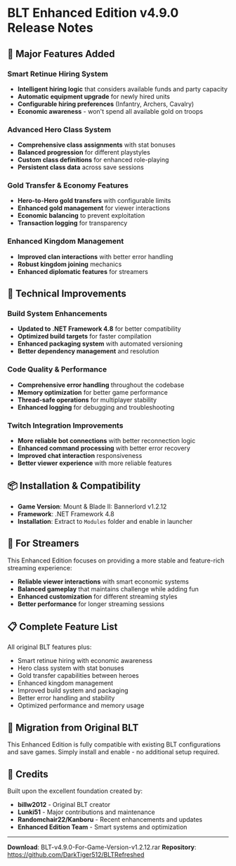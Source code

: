 # BLT Enhanced Edition v4.9.0 Release Notes

## 🚀 Major Features Added

### Smart Retinue Hiring System
- **Intelligent hiring logic** that considers available funds and party capacity
- **Automatic equipment upgrade** for newly hired units
- **Configurable hiring preferences** (Infantry, Archers, Cavalry)
- **Economic awareness** - won't spend all available gold on troops

### Advanced Hero Class System
- **Comprehensive class assignments** with stat bonuses
- **Balanced progression** for different playstyles
- **Custom class definitions** for enhanced role-playing
- **Persistent class data** across save sessions

### Gold Transfer & Economy Features
- **Hero-to-Hero gold transfers** with configurable limits
- **Enhanced gold management** for viewer interactions
- **Economic balancing** to prevent exploitation
- **Transaction logging** for transparency

### Enhanced Kingdom Management
- **Improved clan interactions** with better error handling
- **Robust kingdom joining** mechanics
- **Enhanced diplomatic features** for streamers

## 🔧 Technical Improvements

### Build System Enhancements
- **Updated to .NET Framework 4.8** for better compatibility
- **Optimized build targets** for faster compilation
- **Enhanced packaging system** with automated versioning
- **Better dependency management** and resolution

### Code Quality & Performance
- **Comprehensive error handling** throughout the codebase
- **Memory optimization** for better game performance
- **Thread-safe operations** for multiplayer stability
- **Enhanced logging** for debugging and troubleshooting

### Twitch Integration Improvements
- **More reliable bot connections** with better reconnection logic
- **Enhanced command processing** with better error recovery
- **Improved chat interaction** responsiveness
- **Better viewer experience** with more reliable features

## 📦 Installation & Compatibility

- **Game Version**: Mount & Blade II: Bannerlord v1.2.12
- **Framework**: .NET Framework 4.8
- **Installation**: Extract to `Modules` folder and enable in launcher

## 🎯 For Streamers

This Enhanced Edition focuses on providing a more stable and feature-rich streaming experience:

- **Reliable viewer interactions** with smart economic systems
- **Balanced gameplay** that maintains challenge while adding fun
- **Enhanced customization** for different streaming styles
- **Better performance** for longer streaming sessions

## 📋 Complete Feature List

All original BLT features plus:
- Smart retinue hiring with economic awareness
- Hero class system with stat bonuses
- Gold transfer capabilities between heroes
- Enhanced kingdom management
- Improved build system and packaging
- Better error handling and stability
- Optimized performance and memory usage

## 🔄 Migration from Original BLT

This Enhanced Edition is fully compatible with existing BLT configurations and save games. Simply install and enable - no additional setup required.

## 🙏 Credits

Built upon the excellent foundation created by:
- **billw2012** - Original BLT creator
- **Lunki51** - Major contributions and maintenance
- **Randomchair22/Kanboru** - Recent enhancements and updates
- **Enhanced Edition Team** - Smart systems and optimization

---

**Download**: BLT-v4.9.0-For-Game-Version-v1.2.12.rar
**Repository**: https://github.com/DarkTiger512/BLTRefreshed